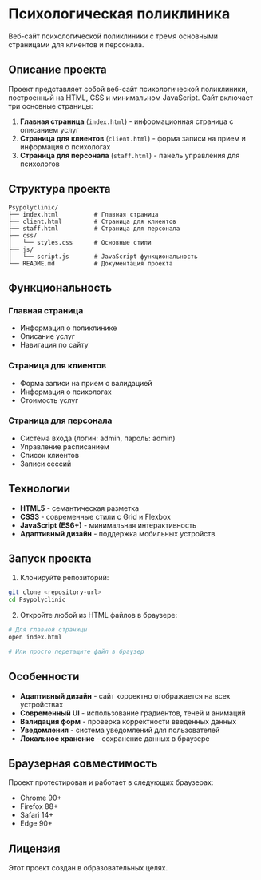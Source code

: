 # Психологическая поликлиника

Веб-сайт психологической поликлиники с тремя основными страницами для клиентов и персонала.

## Описание проекта

Проект представляет собой веб-сайт психологической поликлиники, построенный на HTML, CSS и минимальном JavaScript. Сайт включает три основные страницы:

1. **Главная страница** (`index.html`) - информационная страница с описанием услуг
2. **Страница для клиентов** (`client.html`) - форма записи на прием и информация о психологах
3. **Страница для персонала** (`staff.html`) - панель управления для психологов

## Структура проекта

```
Psypolyclinic/
├── index.html          # Главная страница
├── client.html         # Страница для клиентов
├── staff.html          # Страница для персонала
├── css/
│   └── styles.css      # Основные стили
├── js/
│   └── script.js       # JavaScript функциональность
└── README.md           # Документация проекта
```

## Функциональность

### Главная страница
- Информация о поликлинике
- Описание услуг
- Навигация по сайту

### Страница для клиентов
- Форма записи на прием с валидацией
- Информация о психологах
- Стоимость услуг

### Страница для персонала
- Система входа (логин: admin, пароль: admin)
- Управление расписанием
- Список клиентов
- Записи сессий

## Технологии

- **HTML5** - семантическая разметка
- **CSS3** - современные стили с Grid и Flexbox
- **JavaScript (ES6+)** - минимальная интерактивность
- **Адаптивный дизайн** - поддержка мобильных устройств

## Запуск проекта

1. Клонируйте репозиторий:
```bash
git clone <repository-url>
cd Psypolyclinic
```

2. Откройте любой из HTML файлов в браузере:
```bash
# Для главной страницы
open index.html

# Или просто перетащите файл в браузер
```

## Особенности

- **Адаптивный дизайн** - сайт корректно отображается на всех устройствах
- **Современный UI** - использование градиентов, теней и анимаций
- **Валидация форм** - проверка корректности введенных данных
- **Уведомления** - система уведомлений для пользователей
- **Локальное хранение** - сохранение данных в браузере

## Браузерная совместимость

Проект протестирован и работает в следующих браузерах:
- Chrome 90+
- Firefox 88+
- Safari 14+
- Edge 90+

## Лицензия

Этот проект создан в образовательных целях.